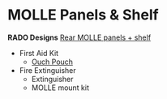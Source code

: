# MOLLE Panels & Shelf

**RADO Designs**
[Rear MOLLE panels + shelf](https://radodesignsco.com/products/2006-2009-toyota-4runner-complete-molle-setup)

- First Aid Kit
  - [Ouch Pouch](ouch_pouch.md)
- Fire Extinguisher
  - Extinguisher
  - MOLLE mount kit
